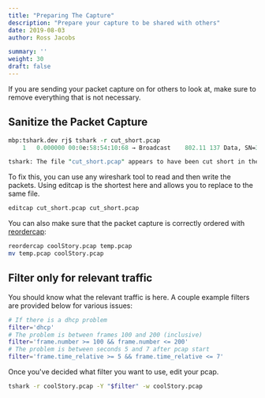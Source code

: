 ```yaml
---
title: "Preparing The Capture"
description: "Prepare your capture to be shared with others"
date: 2019-08-03
author: Ross Jacobs

summary: ''
weight: 30
draft: false
---
```


If you are sending your packet capture on for others to look at, make sure to remove everything that is not necessary.

## Sanitize the Packet Capture

```perl
mbp:tshark.dev rj$ tshark -r cut_short.pcap
    1   0.000000 00:0e:58:54:10:68 → Broadcast    802.11 137 Data, SN=359, FN=0, Flags=.p....F.C

tshark: The file "cut_short.pcap" appears to have been cut short in the middle of a packet.
```

To fix this, you can use any wireshark tool to read and then write the packets.
Using editcap is the shortest here and allows you to replace to the same file.

```bash
editcap cut_short.pcap cut_short.pcap
```

You can also make sure that the packet capture is correctly ordered with [reordercap](/edit/reordercap):

```bash
reordercap coolStory.pcap temp.pcap
mv temp.pcap coolStory.pcap
```

## Filter only for relevant traffic

You should know what the relevant traffic is here.
A couple example filters are provided below for various issues:

```bash
# If there is a dhcp problem
filter='dhcp'
# The problem is between frames 100 and 200 (inclusive)
filter='frame.number >= 100 && frame.number <= 200'
# The problem is between seconds 5 and 7 after pcap start
filter='frame.time_relative >= 5 && frame.time_relative <= 7'
```

Once you've decided what filter you want to use, edit your pcap.

```bash
tshark -r coolStory.pcap -Y "$filter" -w coolStory.pcap
```
